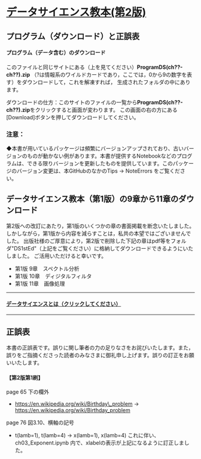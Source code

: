 # [データサイエンス教本(第2版)](https://www.ohmsha.co.jp/book/9784274231148/)
## プログラム（ダウンロード）と正誤表

#### プログラム（データ含む）のダウンロード
このファイルと同じサイトにある（上を見てください）**ProgramDS(ch??-ch??).zip** （?は情報系のワイルドカードであり，ここでは，0から9の数字を表す）をダウンロードして，これを解凍すれば，
生成されたフォルダの中にあります。

ダウンロードの仕方：このサイトのファイルの一覧から**ProgramDS(ch??-ch??).zip**をクリックすると画面が変わります。
この画面の右の方にある[Download]ボタンを押してダウンロードしてください。

### 注意：
◆本書が用いているパッケージは頻繁にバージョンアップされており、古いバージョンのものが動かない例があります。本書が提供するNotebookなどのプログラムは、できる限りバージョンを更新したものを提供しています。このパッケージのバージョン変更は、本GitHubのなかのTips &rarr; NoteErrors をご覧ください。


## データサイエンス教本（第1版）の9章から11章のダウンロード

第2版への改訂にあたり，第1版のいくつかの章の書面掲載を断念いたしました。
しかしながら，第1版から内容を減らすことは，私共の本望ではございませんでした。
出版社様のご厚意により，第2版で削除した下記の章はpdf等をフォルダ"DS1stEd"（上記をご覧ください）に格納してダウンロードできるようにいたしました。
ご活用いただけると幸いです。

- 第1版 9章　スペクトル分析
- 第1版 10章　ディジタルフィルタ
- 第1版 11章　画像処理



-------------------------------------------------------------------------------------
#### [データサイエンスとは（クリックしてください）](../DataScience/WhatIsDataScience.md)
-------------------------------------------------------------------------------------
## 正誤表
本書の正誤表です。誤りに関し筆者の力の足りなさをお詫びいたします。また，誤りをご指摘くださった読者のみなさまに御礼申し上げます。誤りの訂正をお願いいたします。

#### 【第2版第1刷】
page 65 下の欄外
- https://en.wikipedia.org/wiki/Birthday\_problem  &rarr; https://en.wikipedia.org/wiki/Birthday_problem

page 76 図3.10、横軸の記号
- t(lamb=1), t(lamb=4) &rarr; x(lamb=1), x(lamb=4)
これに伴い、ch03_Exponent.ipynb 内で、xlabelの表示が上記になるように訂正しました。